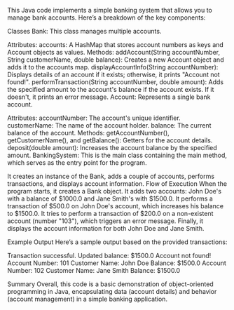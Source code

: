 This Java code implements a simple banking system that allows you to manage bank accounts. Here’s a breakdown of the key components:

Classes
Bank: This class manages multiple accounts.

Attributes:
accounts: A HashMap that stores account numbers as keys and Account objects as values.
Methods:
addAccount(String accountNumber, String customerName, double balance): Creates a new Account object and adds it to the accounts map.
displayAccountInfo(String accountNumber): Displays details of an account if it exists; otherwise, it prints "Account not found!".
performTransaction(String accountNumber, double amount): Adds the specified amount to the account's balance if the account exists. If it doesn't, it prints an error message.
Account: Represents a single bank account.

Attributes:
accountNumber: The account's unique identifier.
customerName: The name of the account holder.
balance: The current balance of the account.
Methods:
getAccountNumber(), getCustomerName(), and getBalance(): Getters for the account details.
deposit(double amount): Increases the account balance by the specified amount.
BankingSystem: This is the main class containing the main method, which serves as the entry point for the program.

It creates an instance of the Bank, adds a couple of accounts, performs transactions, and displays account information.
Flow of Execution
When the program starts, it creates a Bank object.
It adds two accounts: John Doe's with a balance of $1000.0 and Jane Smith's with $1500.0.
It performs a transaction of $500.0 on John Doe's account, which increases his balance to $1500.0.
It tries to perform a transaction of $200.0 on a non-existent account (number "103"), which triggers an error message.
Finally, it displays the account information for both John Doe and Jane Smith.

Example Output
Here’s a sample output based on the provided transactions:

Transaction successful. Updated balance: $1500.0
Account not found!
Account Number: 101
Customer Name: John Doe
Balance: $1500.0
Account Number: 102
Customer Name: Jane Smith
Balance: $1500.0

Summary
Overall, this code is a basic demonstration of object-oriented programming in Java, encapsulating data (account details) and behavior (account management) in a simple banking application.
